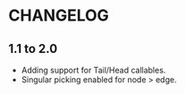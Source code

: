 # CHANGELOG

## 1.1 to 2.0

* Adding support for Tail/Head callables.
* Singular picking enabled for node > edge.